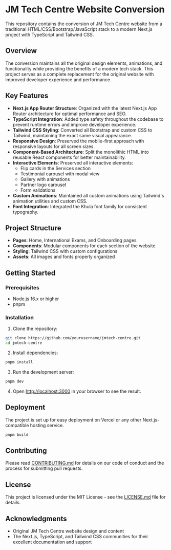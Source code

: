 # JM Tech Centre Website Conversion

This repository contains the conversion of JM Tech Centre website from a traditional HTML/CSS/Bootstrap/JavaScript stack to a modern Next.js project with TypeScript and Tailwind CSS.

## Overview

The conversion maintains all the original design elements, animations, and functionality while providing the benefits of a modern tech stack. This project serves as a complete replacement for the original website with improved developer experience and performance.

## Key Features

- **Next.js App Router Structure**: Organized with the latest Next.js App Router architecture for optimal performance and SEO.
- **TypeScript Integration**: Added type safety throughout the codebase to prevent runtime errors and improve developer experience.
- **Tailwind CSS Styling**: Converted all Bootstrap and custom CSS to Tailwind, maintaining the exact same visual appearance.
- **Responsive Design**: Preserved the mobile-first approach with responsive layouts for all screen sizes.
- **Component-Based Architecture**: Split the monolithic HTML into reusable React components for better maintainability.
- **Interactive Elements**: Preserved all interactive elements:
  - Flip cards in the Services section
  - Testimonial carousel with modal view
  - Gallery with animations
  - Partner logo carousel
  - Form validations
- **Custom Animations**: Maintained all custom animations using Tailwind's animation utilities and custom CSS.
- **Font Integration**: Integrated the Khula font family for consistent typography.

## Project Structure

- **Pages**: Home, International Exams, and Onboarding pages
- **Components**: Modular components for each section of the website
- **Styling**: Tailwind CSS with custom configurations
- **Assets**: All images and fonts properly organized

## Getting Started

### Prerequisites

- Node.js 16.x or higher
- pnpm

### Installation

1. Clone the repository:
```bash
git clone https://github.com/yourusername/jmtech-centre.git
cd jmtech-centre
```

2. Install dependencies:
```bash
pnpm install
```

3. Run the development server:
```bash
pnpm dev
```

4. Open [http://localhost:3000](http://localhost:3000) in your browser to see the result.

## Deployment

The project is set up for easy deployment on Vercel or any other Next.js-compatible hosting service.

```bash
pnpm build
```

## Contributing

Please read [CONTRIBUTING.md](CONTRIBUTING.md) for details on our code of conduct and the process for submitting pull requests.

## License

This project is licensed under the MIT License - see the [LICENSE.md](LICENSE.md) file for details.

## Acknowledgments

- Original JM Tech Centre website design and content
- The Next.js, TypeScript, and Tailwind CSS communities for their excellent documentation and support